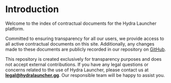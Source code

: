 # Introduction

Welcome to the index of contractual documents for the Hydra Launcher platform.

Committed to ensuring transparency for all our users, we provide access to all active contractual documents on this site. Additionally, any changes made to these documents are publicly recorded in our repository on [GitHub](https://github.com/hydralauncher/hydra-legal).

This repository is created exclusively for transparency purposes and does not accept external contributions. If you have any legal questions or concerns related to the use of Hydra Launcher, please contact us at **[legal@hydralauncher.gg](mailto:legal@hydralauncher.gg)**. Our responsible team will be happy to assist you.
